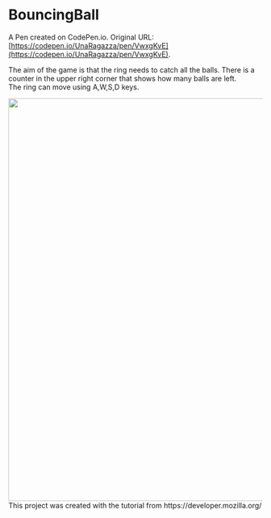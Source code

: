 # BouncingBall

A Pen created on CodePen.io. Original URL: [https://codepen.io/UnaRagazza/pen/VwxgKvE](https://codepen.io/UnaRagazza/pen/VwxgKvE).

The aim of the game is that the ring needs to catch all the balls. There is a counter in the upper right corner that shows how many balls are left.  
The ring can move using A,W,S,D keys. 
<div align="center">
<img src='https://user-images.githubusercontent.com/87570436/200424914-a86ab07c-cbb3-4c8a-9d31-d1de9244b7d5.png' width="800" height="auto"/>
</div>
This project was created with the tutorial from https://developer.mozilla.org/
